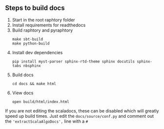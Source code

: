 ## Steps to build docs
1. Start in the root raphtory folder
2. Install requirements for readthedocs 
3. Build raphtory and pyraphtory 
    ```shell
    make sbt-build
    make python-build
    ```
4. Install dev dependencies
   ```shell
   pip install myst-parser sphinx-rtd-theme sphinx docutils sphinx-tabs nbsphinx
   ```
5. Build docs
   ```shell
   cd docs && make html
   ```
6. View docs
   ```shell
   open build/html/index.html
   ```
   
If you are not editing the scaladocs, these can be disabled which will greatly speed up build times. 
Just edit the `docs/source/conf.py` and comment out the `'extractScalaAlgoDocs',` line with a `#`
